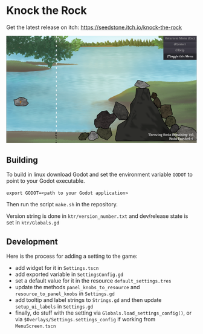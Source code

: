 # Knock the Rock

Get the latest release on itch: https://seedstone.itch.io/knock-the-rock

![screenshot](screenshot.png)

## Building

To build in linux download Godot and set the environment variable `GODOT` to point to your Godot executable.

```export GODOT=<path to your Godot application>```

Then run the script `make.sh` in the repository.

Version string is done in `ktr/version_number.txt` and dev/release state is set in `ktr/Globals.gd`


## Development

Here is the process for adding a setting to the game:
- add widget for it in `Settings.tscn`
- add exported variable in `SettingsConfig.gd`
- set a default value for it in the resource `default_settings.tres`
- update the methods `panel_knobs_to_resource` and `resource_to_panel_knobs` in `Settings.gd`
- add tooltip and label strings to `Strings.gd` and then update `setup_ui_labels` in `Settings.gd`
- finally, do stuff with the setting via `Globals.load_settings_config()`, or via `$Overlays/Settings.settings_config` if working from `MenuScreen.tscn`

